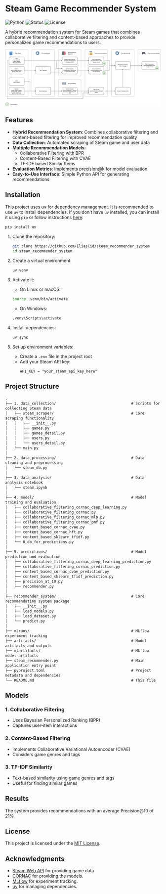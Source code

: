 # Steam Game Recommender System

![Python](https://img.shields.io/badge/Python-3.12+-blue?style=flat-square&logo=python)
![Status](https://img.shields.io/badge/status-active-success?style=flat-square)
![License](https://img.shields.io/github/license/EliasCid/steam_recommender_system?style=flat-square)

A hybrid recommendation system for Steam games that combines collaborative filtering and content-based approaches to provide personalized game recommendations to users.

![Hybrid Recommender System](images/Hybrid_RS.svg)

## Features

- **Hybrid Recommendation System**: Combines collaborative filtering and content-based filtering for improved recommendation quality
- **Data Collection**: Automated scraping of Steam game and user data
- **Multiple Recommendation Models**:
  - Collaborative Filtering with BPR
  - Content-Based Filtering with CVAE
  - TF-IDF based Similar Items
- **Evaluation Metrics**: Implements precision@k for model evaluation
- **Easy-to-Use Interface**: Simple Python API for generating recommendations

## Installation

This project uses [uv](https://docs.astral.sh/uv/) for dependency management. It is recommended to use `uv` to install dependencies. If you don't have `uv` installed, you can install it using `pip` or follow instructions [here](https://docs.astral.sh/uv/getting-started/installation/):

```bash
pip install uv
```

1. Clone the repository:
   ```bash
   git clone https://github.com/EliasCid/steam_recommender_system
   cd steam_recommender_system
   ```

2. Create a virtual environment:
   ```bash
   uv venv
   ```

3. Activate it:

   - On Linux or macOS:
   ```bash
   source .venv/bin/activate
   ```
   - On Windows:
   ```bash
   .venv\Scripts\activate
   ```

4. Install dependencies:
   ```bash
   uv sync
   ```

5. Set up environment variables:
   - Create a `.env` file in the project root
   - Add your Steam API key:
     ```
     API_KEY = "your_steam_api_key_here"
     ```

## Project Structure

```
.
├── 1. data_collection/                                  # Scripts for collecting Steam data
│   ├── steam_scraper/                                   # Core scraping functionality
│   │   ├── __init__.py
│   │   ├── games.py                              
│   │   ├── games_detail.py                       
│   │   ├── users.py                              
│   │   └── users_detail.py                       
│   └── main.py                                   
│
├── 2. data_processing/                                  # Data cleaning and preprocessing
│   └── steam_db.py                               
│
├── 3. data_analysis/                                    # Data analysis notebook
│   └── steam.ipynb                               
│
├── 4. model/                                            # Model training and evaluation
│   ├── collaborative_filtering_cornac_deep_learning.py  
│   ├── collaborative_filtering_cornac.py                 
│   ├── collaborative_filtering_cornac_mlp.py             
│   ├── collaborative_filtering_cornac_pmf.py             
│   ├── content_based_cornac_cvae.py                      
│   ├── content_based_cornac_hft.py                       
│   ├── content_based_sklearn_tfidf.py                    
│   └── 0_db_for_predictions.py                           
│
├── 5. predictions/                                      # Model prediction and evaluation
│   ├── collaborative_filtering_cornac_deep_learning_prediction.py  
│   ├── collaborative_filtering_cornac_prediction.py     
│   ├── content_based_cornac_cvae_prediction.py          
│   ├── content_based_sklearn_tfidf_prediction.py                     
│   ├── precision_at_10.py                               
│   └── recommender.py                                   
│
├── recommender_system/                                  # Core recommendation system package
│   ├── __init__.py
│   ├── load_models.py                            
│   ├── load_dataset.py                           
│   └── predict.py                                
│
├── mlruns/                                              # MLflow experiment tracking
├── artifacts/                                           # Model artifacts and outputs
├── mlartifacts/                                         # MLflow model artifacts
├── steam_recommender.py                                 # Main application entry point
├── pyproject.toml                                       # Project metadata and dependencies
└── README.md                                            # This file
```

## Models

### 1. Collaborative Filtering
- Uses Bayesian Personalized Ranking (BPR)
- Captures user-item interactions

### 2. Content-Based Filtering
- Implements Collaborative Variational Autoencoder (CVAE)
- Considers game genres and tags

### 3. TF-IDF Similarity
- Text-based similarity using game genres and tags
- Useful for finding similar games

## Results

The system provides recommendations with an average Precision@10 of 21%

## License

This project is licensed under the [MIT License](LICENSE).

## Acknowledgments

- [Steam Web API](https://developer.valvesoftware.com/wiki/Steam_Web_API) for providing game data
- [CORNAC](https://cornac.readthedocs.io/en/latest/) for providing the models.
- [MLflow](https://mlflow.org/) for experiment tracking.
- [uv](https://docs.astral.sh/uv/) for managing dependencies.